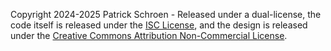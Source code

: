 Copyright 2024-2025 Patrick Schroen - Released under a dual-license, the code itself is released under the [ISC License](LICENSE), and the design is released under the [Creative Commons Attribution Non-Commercial License](LICENSE).
